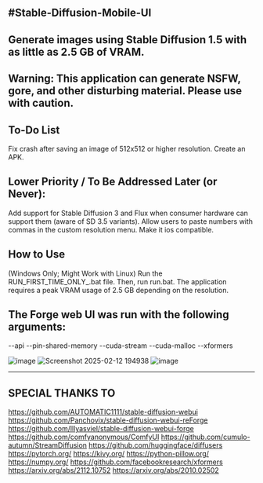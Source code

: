 #Stable-Diffusion-Mobile-UI
-------------------------------------------------------------------------------------------------------------------

Generate images using Stable Diffusion 1.5 with as little as 2.5 GB of VRAM.
-------------------------------------------------------------------------------------------------------------------
Warning: This application can generate NSFW, gore, and other disturbing material. Please use with caution.
-------------------------------------------------------------------------------------------------------------------
To-Do List
-------------------------------------------------------------------------------------------------------------------
Fix crash after saving an image of 512x512 or higher resolution.
Create an APK.

Lower Priority / To Be Addressed Later (or Never):
-------------------------------------------------------------------------------------------------------------------
Add support for Stable Diffusion 3 and Flux when consumer hardware can support them (aware of SD 3.5 variants).
Allow users to paste numbers with commas in the custom resolution menu.
Make it ios compatible.


How to Use
-------------------------------------------------------------------------------------------------------------------
(Windows Only; Might Work with Linux)
Run the RUN_FIRST_TIME_ONLY_.bat file.
Then, run run.bat.
The application requires a peak VRAM usage of 2.5 GB depending on the resolution.

The Forge web UI was run with the following arguments:
-------------------------------------------------------------------------------------------------------------------
--api --pin-shared-memory --cuda-stream --cuda-malloc --xformers


![image](https://github.com/user-attachments/assets/c632e0d8-613d-41c8-bdb7-385208eb49f4)
![Screenshot 2025-02-12 194938](https://github.com/user-attachments/assets/4bd0779c-f8d4-49a0-b0b6-d99981c41f1e)
![image](https://github.com/user-attachments/assets/73180a6e-aa52-47f7-97d0-54a822a9de65)

----------------------------------------------------------------------------------------------------------------
SPECIAL THANKS TO 
-------------------------------------------------------------------------------------------------------------------

https://github.com/AUTOMATIC1111/stable-diffusion-webui
https://github.com/Panchovix/stable-diffusion-webui-reForge
https://github.com/lllyasviel/stable-diffusion-webui-forge
https://github.com/comfyanonymous/ComfyUI
https://github.com/cumulo-autumn/StreamDiffusion
https://github.com/huggingface/diffusers
https://pytorch.org/
https://kivy.org/
https://python-pillow.org/
https://numpy.org/
https://github.com/facebookresearch/xformers
https://arxiv.org/abs/2112.10752
https://arxiv.org/abs/2010.02502
